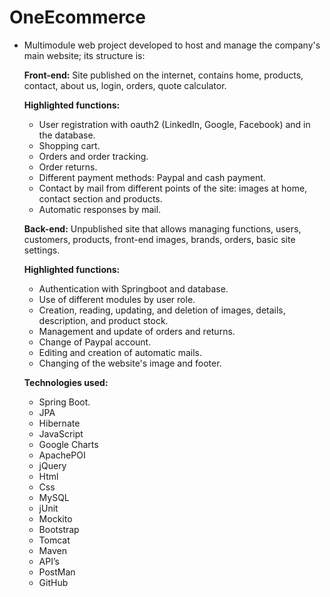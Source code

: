 # OneEcommerce

- Multimodule web project developed to host and manage the company's main website; its structure is:
    
    **Front-end:** Site published on the internet, contains home, products, contact, about us, login, orders, quote calculator.
    
    **Highlighted functions:**
    
    - User registration with oauth2 (LinkedIn, Google, Facebook) and in the database.
    - Shopping cart.
    - Orders and order tracking.
    - Order returns.
    - Different payment methods: Paypal and cash payment.
    - Contact by mail from different points of the site: images at home, contact section and products.
    - Automatic responses by mail.
    
    **Back-end:** Unpublished site that allows managing functions, users, customers, products, front-end images, brands, orders, basic site settings.
    
    **Highlighted functions:**
    
    - Authentication with Springboot and database.
    - Use of different modules by user role.
    - Creation, reading, updating, and deletion of images, details, description, and product stock.
    - Management and update of orders and returns.
    - Change of Paypal account.
    - Editing and creation of automatic mails.
    - Changing of the website's image and footer.
    
    **Technologies used:**
    
    - Spring Boot.
    - JPA
    - Hibernate
    - JavaScript
    - Google Charts
    - ApachePOI
    - jQuery
    - Html
    - Css
    - MySQL
    - jUnit
    - Mockito
    - Bootstrap
    - Tomcat
    - Maven
    - API’s
    - PostMan
    - GitHub
